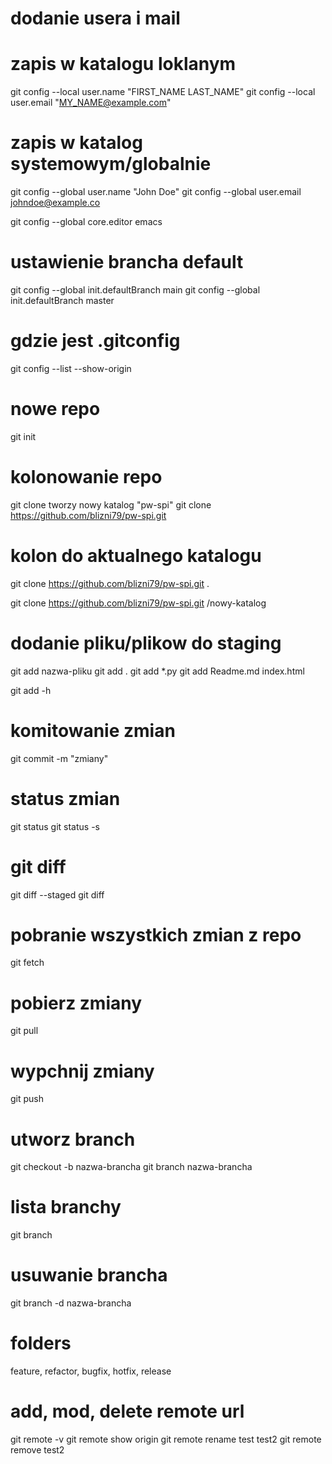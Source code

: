 # dodanie usera i mail
# zapis w katalogu loklanym
git config --local user.name "FIRST_NAME LAST_NAME"
git config --local user.email "MY_NAME@example.com"
# zapis w katalog systemowym/globalnie
git config --global user.name "John Doe"
git config --global user.email johndoe@example.co

git config --global core.editor emacs

# ustawienie brancha default
git config --global init.defaultBranch main
git config --global init.defaultBranch master

# gdzie jest .gitconfig
git config --list --show-origin


# nowe repo
git init

# kolonowanie repo
git clone
tworzy nowy katalog  "pw-spi"
git clone https://github.com/blizni79/pw-spi.git

# kolon do aktualnego katalogu
git clone https://github.com/blizni79/pw-spi.git .

git clone https://github.com/blizni79/pw-spi.git /nowy-katalog

# dodanie pliku/plikow do staging
git add nazwa-pliku
git add .
git add *.py
git add Readme.md index.html

git add -h



# komitowanie zmian
git commit -m "zmiany"

# status zmian
git status
git status -s

# git diff
git diff --staged
git diff

# pobranie wszystkich zmian z repo
git fetch

# pobierz zmiany
git pull

# wypchnij zmiany 
git push

# utworz branch
git checkout -b nazwa-brancha
git branch nazwa-brancha

# lista branchy
git branch

# usuwanie brancha
git branch -d nazwa-brancha
# folders
 feature, refactor, bugfix, hotfix, release


# add, mod, delete remote url
git remote -v
git remote show origin
git remote rename test test2
git remote remove test2